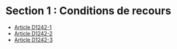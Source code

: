 # Section 1 : Conditions de recours

* [Article D1242-1](./LEGIARTI000021336319.md)
* [Article D1242-2](./LEGIARTI000018537450.md)
* [Article D1242-3](./LEGIARTI000018537448.md)
